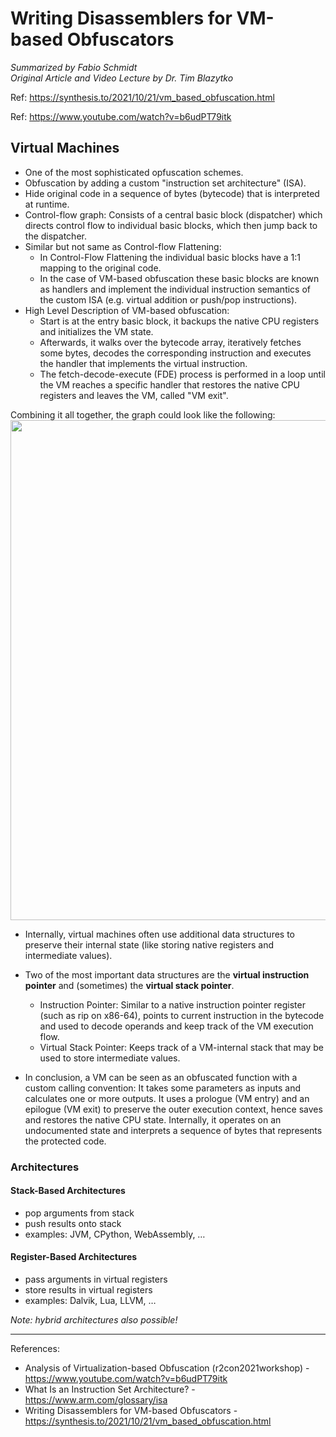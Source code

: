 # Writing Disassemblers for VM-based Obfuscators
_Summarized by Fabio Schmidt<br/>
Original Article and Video Lecture by Dr. Tim Blazytko_<br/>

Ref: https://synthesis.to/2021/10/21/vm_based_obfuscation.html

Ref: https://www.youtube.com/watch?v=b6udPT79itk

## Virtual Machines
- One of the most sophisticated opfuscation schemes.
- Obfuscation by adding a custom "instruction set architecture" (ISA).
- Hide original code in a sequence of bytes (bytecode) that is interpreted at runtime.
- Control-flow graph: Consists of a central basic block (dispatcher) which directs control flow to individual basic blocks, which then jump back to the dispatcher.
- Similar but not same as Control-flow Flattening:
	- In Control-Flow Flattening the individual basic blocks have a 1:1 mapping to the original code.
 	- In the case of VM-based obfuscation these basic blocks are known as handlers and implement the individual instruction semantics of the custom ISA (e.g. virtual addition or push/pop instructions).
- High Level Description of VM-based obfuscation:
	- Start is at the entry basic block, it backups the native CPU registers and initializes the VM state.
	- Afterwards, it walks over the bytecode array, iteratively fetches some bytes, decodes the corresponding instruction and executes the handler that implements the virtual instruction.
	- The fetch-decode-execute (FDE) process is performed in a loop until the VM reaches a specific handler that restores the native CPU registers and leaves the VM, called "VM exit".
 
Combining it all together, the graph could look like the following: 
<img src="https://github.com/OpaxIV/hslu_secproj/assets/93701325/80e2498c-f847-4abe-bd74-cc79fa5daf7d" width="800">


- Internally, virtual machines often use additional data structures to preserve their internal state (like storing native registers and intermediate values).
- Two of the most important data structures are the **virtual instruction pointer** and (sometimes) the **virtual stack pointer**.
  - Instruction Pointer: Similar to a native instruction pointer register (such as rip on x86-64), points to current instruction in the bytecode and used to decode operands and keep track of the VM execution flow.
  - Virtual Stack Pointer: Keeps track of a VM-internal stack that may be used to store intermediate values.

- In conclusion, a VM can be seen as an obfuscated function with a custom calling convention: It takes some parameters as inputs and calculates one or more outputs. It uses a prologue (VM entry) and an epilogue (VM exit) to preserve the outer execution context, hence saves and restores the native CPU state.
Internally, it operates on an undocumented state and interprets a sequence of bytes that represents the protected code.


### Architectures
#### Stack-Based Architectures
- pop arguments from stack
- push results onto stack
- examples: JVM, CPython, WebAssembly, …

#### Register-Based Architectures
- pass arguments in virtual registers
- store results in virtual registers
- examples: Dalvik, Lua, LLVM, …

_Note: hybrid architectures also possible!_




---

References:
- Analysis of Virtualization-based Obfuscation (r2con2021workshop) - https://www.youtube.com/watch?v=b6udPT79itk
- What Is an Instruction Set Architecture? - https://www.arm.com/glossary/isa
- Writing Disassemblers for VM-based Obfuscators - https://synthesis.to/2021/10/21/vm_based_obfuscation.html
   
